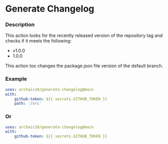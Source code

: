 # Generate Changelog

### Description
This action looks for the recently released version of the repository tag and checks if it meets the following:

- v1.0.0
- 1.0.0

This action too changes the package.json file version of the default branch.

### Example

```yml
uses: archaic10/generate-changelog@main
with:
    github-token: ${{ secrets.GITHUB_TOKEN }}
    path: '/src'
```
### Or

```yml
uses: archaic10/generate-changelog@main
with:
    github-token: ${{ secrets.GITHUB_TOKEN }}
```